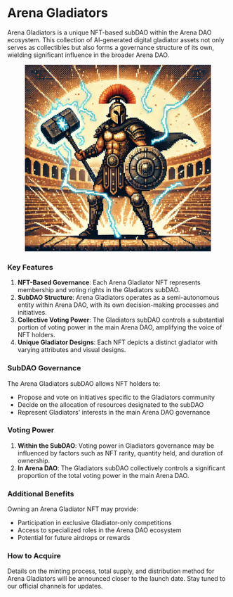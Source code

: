 # Arena Gladiators

Arena Gladiators is a unique NFT-based subDAO within the Arena DAO ecosystem. This collection of AI-generated digital gladiator assets not only serves as collectibles but also forms a governance structure of its own, wielding significant influence in the broader Arena DAO.

<figure><img src="../.gitbook/assets/153.webp" alt=""><figcaption></figcaption></figure>

### Key Features

1. **NFT-Based Governance**: Each Arena Gladiator NFT represents membership and voting rights in the Gladiators subDAO.
2. **SubDAO Structure**: Arena Gladiators operates as a semi-autonomous entity within Arena DAO, with its own decision-making processes and initiatives.
3. **Collective Voting Power**: The Gladiators subDAO controls a substantial portion of voting power in the main Arena DAO, amplifying the voice of NFT holders.
4. **Unique Gladiator Designs**: Each NFT depicts a distinct gladiator with varying attributes and visual designs.

### SubDAO Governance

The Arena Gladiators subDAO allows NFT holders to:

* Propose and vote on initiatives specific to the Gladiators community
* Decide on the allocation of resources designated to the subDAO
* Represent Gladiators' interests in the main Arena DAO governance

### Voting Power

1. **Within the SubDAO**: Voting power in Gladiators governance may be influenced by factors such as NFT rarity, quantity held, and duration of ownership.
2. **In Arena DAO**: The Gladiators subDAO collectively controls a significant proportion of the total voting power in the main Arena DAO.

### Additional Benefits

Owning an Arena Gladiator NFT may provide:

* Participation in exclusive Gladiator-only competitions
* Access to specialized roles in the Arena DAO ecosystem
* Potential for future airdrops or rewards

### How to Acquire

Details on the minting process, total supply, and distribution method for Arena Gladiators will be announced closer to the launch date. Stay tuned to our official channels for updates.
